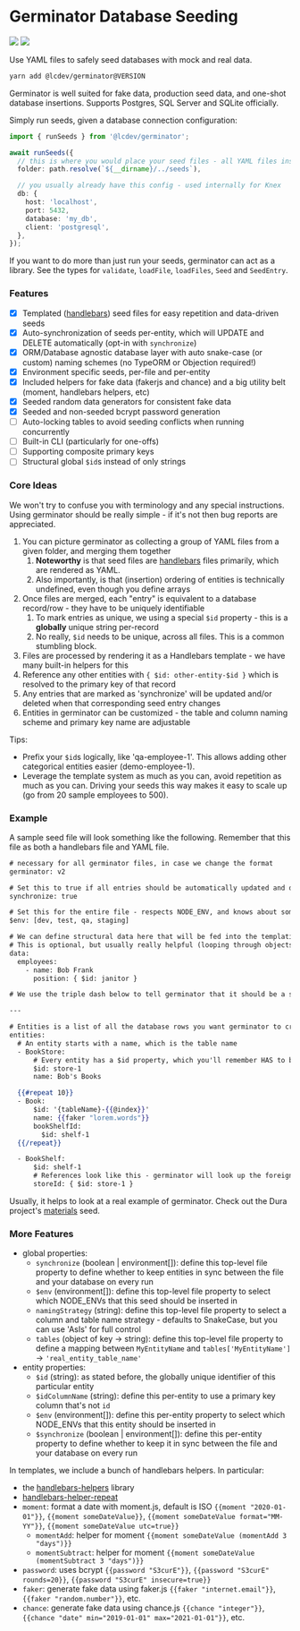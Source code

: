 # Germinator Database Seeding
[![](https://shields.servallapps.com/npm/v/@lcdev/germinator.svg?style=flat-square&registry_uri=https%3A%2F%2Fnpm.servalldatasystems.com)](https://npm.servalldatasystems.com/#/detail/@lcdev/germinator)
[![](https://shields.servallapps.com/badge/source-darkgreen?style=flat-square&logo=gitlab)](https://gitlab.servalldatasystems.com/meat-n-potatoes/germinator)

Use YAML files to safely seed databases with mock and real data.

```bash
yarn add @lcdev/germinator@VERSION
```

Germinator is well suited for fake data, production seed data, and one-shot database insertions.
Supports Postgres, SQL Server and SQLite officially.

Simply run seeds, given a database connection configuration:

```typescript
import { runSeeds } from '@lcdev/germinator';

await runSeeds({
  // this is where you would place your seed files - all YAML files inside are run
  folder: path.resolve(`${__dirname}/../seeds`),

  // you usually already have this config - used internally for Knex
  db: {
    host: 'localhost',
    port: 5432,
    database: 'my_db',
    client: 'postgresql',
  },
});
```

If you want to do more than just run your seeds, germinator can act as a library.
See the types for `validate`, `loadFile`, `loadFiles`, `Seed` and `SeedEntry`.

### Features
- [x] Templated ([handlebars](https://handlebarsjs.com/guide)) seed files for easy repetition and data-driven seeds
- [x] Auto-synchronization of seeds per-entity, which will UPDATE and DELETE automatically (opt-in with `synchronize`)
- [x] ORM/Database agnostic database layer with auto snake-case (or custom) naming schemes (no TypeORM or Objection required!)
- [x] Environment specific seeds, per-file and per-entity
- [x] Included helpers for fake data (fakerjs and chance) and a big utility belt (moment, handlebars helpers, etc)
- [x] Seeded random data generators for consistent fake data
- [x] Seeded and non-seeded bcrypt password generation
- [ ] Auto-locking tables to avoid seeding conflicts when running concurrently
- [ ] Built-in CLI (particularly for one-offs)
- [ ] Supporting composite primary keys
- [ ] Structural global `$id`s instead of only strings

### Core Ideas
We won't try to confuse you with terminology and any special instructions. Using germinator
should be really simple - if it's not then bug reports are appreciated.

1. You can picture germinator as collecting a group of YAML files from a given folder, and merging them together
    1. **Noteworthy** is that seed files are [handlebars](https://handlebarsjs.com/guide) files primarily, which are rendered as YAML.
    2. Also importantly, is that (insertion) ordering of entities is technically undefined, even though you define arrays
2. Once files are merged, each "entry" is equivalent to a database record/row - they have to be uniquely identifiable
    1. To mark entries as unique, we using a special `$id` property - this is a **globally** unique string per-record
    2. No really, `$id` needs to be unique, across all files. This is a common stumbling block.
3. Files are processed by rendering it as a Handlebars template - we have many built-in helpers for this
4. Reference any other entities with `{ $id: other-entity-$id }` which is resolved to the primary key of that record
5. Any entries that are marked as 'synchronize' will be updated and/or deleted when that corresponding seed entry changes
6. Entities in germinator can be customized - the table and column naming scheme and primary key name are adjustable

Tips:

- Prefix your `$id`s logically, like 'qa-employee-1'. This allows adding other categorical entities easier (demo-employee-1).
- Leverage the template system as much as you can, avoid repetition as much as you can. Driving your seeds this way makes it easy to scale up (go from 20 sample employees to 500).

### Example
A sample seed file will look something like the following. Remember that this file as both a handlebars file and YAML file.

```handlebars
# necessary for all germinator files, in case we change the format
germinator: v2

# Set this to true if all entries should be automatically updated and deleted when this file changes
synchronize: true

# Set this for the entire file - respects NODE_ENV, and knows about some aliases like dev -> development
$env: [dev, test, qa, staging]

# We can define structural data here that will be fed into the templating engine below
# This is optional, but usually really helpful (looping through objects is a lot easier than repeating yourself)
data:
  employees:
    - name: Bob Frank
      position: { $id: janitor }

# We use the triple dash below to tell germinator that it should be a separate rendering context. It's optional if you don't have 'data'

---

# Entities is a list of all the database rows you want germinator to create
entities:
  # An entity starts with a name, which is the table name
  - BookStore:
      # Every entity has a $id property, which you'll remember HAS to be unique
      $id: store-1
      name: Bob's Books

  {{#repeat 10}}
  - Book:
      $id: '{tableName}-{{@index}}'
      name: {{faker "lorem.words"}}
      bookShelfId:
        $id: shelf-1
  {{/repeat}}

  - BookShelf:
      $id: shelf-1
      # References look like this - germinator will look up the foreign key and use it for storeId
      storeId: { $id: store-1 }
```

Usually, it helps to look at a real example of germinator. Check out the Dura project's [materials](https://gitlab.servalldatasystems.com/dura/dura-job-manager/blob/develop/lib/dura-models/seeds/materials.yml) seed.

### More Features
- global properties:
  - `synchronize` (boolean | environment[]): define this top-level file property to define whether to keep entities in sync between the file and your database on every run
  - `$env` (environment[]): define this top-level file property to select which NODE_ENVs that this seed should be inserted in
  - `namingStrategy` (string): define this top-level file property to select a column and table name strategy - defaults to SnakeCase, but you can use 'AsIs' for full control
  - `tables` (object of key -> string): define this top-level file property to define a mapping between `MyEntityName` and `tables['MyEntityName']` -> `'real_entity_table_name'`
- entity properties:
  - `$id` (string): as stated before, the globally unique identifier of this particular entity
  - `$idColumnName` (string): define this per-entity to use a primary key column that's not `id`
  - `$env` (environment[]): define this per-entity property to select which NODE_ENVs that this entity should be inserted in
  - `$synchronize` (boolean | environment[]): define this per-entity property to define whether to keep it in sync between the file and your database on every run

In templates, we include a bunch of handlebars helpers. In particular:
  - the [handlebars-helpers](https://github.com/helpers/handlebars-helpers/blob/master/README.md#categories) library
  - [handlebars-helper-repeat](https://github.com/helpers/handlebars-helper-repeat#usage-examples)
  - `moment`: format a date with moment.js, default is ISO `{{moment "2020-01-01"}}`, `{{moment someDateValue}}`, `{{moment someDateValue format="MM-YY"}}`, `{{moment someDateValue utc=true}}`
    - `momentAdd`: helper for moment `{{moment someDateValue (momentAdd 3 "days")}}`
    - `momentSubtract`: helper for moment `{{moment someDateValue (momentSubtract 3 "days")}}`
  - `password`: uses bcrypt `{{password "S3curE"}}`, `{{password "S3curE" rounds=20}}`, `{{password "S3curE" insecure=true}}`
  - `faker`: generate fake data using faker.js `{{faker "internet.email"}}`, `{{faker "random.number"}}`, etc.
  - `chance`: generate fake data using chance.js `{{chance "integer"}}`, `{{chance "date" min="2019-01-01" max="2021-01-01"}}`, etc.

